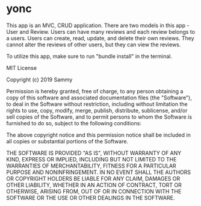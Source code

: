 # yonc
This app is an MVC, CRUD application. There are two models in this app - User and Review. Users can have many reviews and each review belongs to a users. Users can create, read, update, and delete their own reviews. They cannot alter the reviews of other users, but they can view the reviews.

To utilize this app, make sure to run "bundle install" in the terminal.

MIT License

Copyright (c) 2019 Sammy

Permission is hereby granted, free of charge, to any person obtaining a copy
of this software and associated documentation files (the "Software"), to deal
in the Software without restriction, including without limitation the rights
to use, copy, modify, merge, publish, distribute, sublicense, and/or sell
copies of the Software, and to permit persons to whom the Software is
furnished to do so, subject to the following conditions:

The above copyright notice and this permission notice shall be included in all
copies or substantial portions of the Software.

THE SOFTWARE IS PROVIDED "AS IS", WITHOUT WARRANTY OF ANY KIND, EXPRESS OR
IMPLIED, INCLUDING BUT NOT LIMITED TO THE WARRANTIES OF MERCHANTABILITY,
FITNESS FOR A PARTICULAR PURPOSE AND NONINFRINGEMENT. IN NO EVENT SHALL THE
AUTHORS OR COPYRIGHT HOLDERS BE LIABLE FOR ANY CLAIM, DAMAGES OR OTHER
LIABILITY, WHETHER IN AN ACTION OF CONTRACT, TORT OR OTHERWISE, ARISING FROM,
OUT OF OR IN CONNECTION WITH THE SOFTWARE OR THE USE OR OTHER DEALINGS IN THE
SOFTWARE.
      
